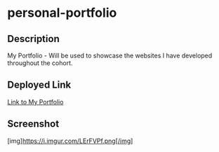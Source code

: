 # personal-portfolio

Description
-
My Portfolio - Will be used to showcase the websites I have developed throughout the cohort.

Deployed Link
-
[Link to My Portfolio](https://hkagei.github.io/personal-portfolio/)

Screenshot
-
[img]https://i.imgur.com/LErFVPf.png[/img]
